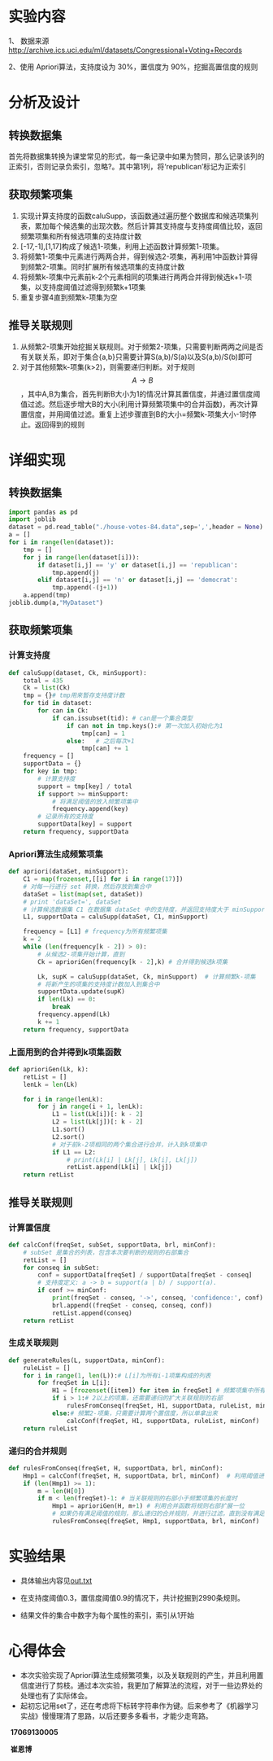 # 实验内容

1、 数据来源 http://archive.ics.uci.edu/ml/datasets/Congressional+Voting+Records

2、使用 Apriori算法，支持度设为 30%，置信度为 90%，挖掘高置信度的规则

# 分析及设计

## 转换数据集

首先将数据集转换为课堂常见的形式，每一条记录中如果为赞同，那么记录该列的正索引，否则记录负索引，忽略?。其中第1列，将‘republican’标记为正索引

## 获取频繁项集

1. 实现计算支持度的函数caluSupp，该函数通过遍历整个数据库和候选项集列表，累加每个候选集的出现次数。然后计算其支持度与支持度阈值比较，返回频繁项集和所有候选项集的支持度计数
2. [-17,-1],[1,17]构成了候选1-项集，利用上述函数计算频繁1-项集。
3. 将频繁1-项集中元素进行两两合并，得到候选2-项集，再利用1中函数计算得到频繁2-项集。同时扩展所有候选项集的支持度计数
4. 将频繁k-项集中元素前k-2个元素相同的项集进行两两合并得到候选k+1-项集，以支持度阈值过滤得到频繁k+1项集
5. 重复步骤4直到频繁k-项集为空

## 推导关联规则

1. 从频繁2-项集开始挖掘关联规则。对于频繁2-项集，只需要判断两两之间是否有关联关系，即对于集合{a,b}只需要计算S(a,b)/S(a)以及S(a,b)/S(b)即可
2. 对于其他频繁k-项集(k>2)，则需要递归判断。对于规则$$A\to B$$，其中A,B为集合，首先判断B大小为1的情况计算其置信度，并通过置信度阈值过滤。然后逐步增大B的大小(利用计算频繁项集中的合并函数)，再次计算置信度，并用阈值过滤。重复上述步骤直到B的大小=频繁k-项集大小-1时停止。返回得到的规则

# 详细实现

## 转换数据集

```python
import pandas as pd
import joblib
dataset = pd.read_table("./house-votes-84.data",sep=',',header = None).values
a = []
for i in range(len(dataset)):
    tmp = []
    for j in range(len(dataset[i])):
        if dataset[i,j] == 'y' or dataset[i,j] == 'republican':
            tmp.append(j)
        elif dataset[i,j] == 'n' or dataset[i,j] == 'democrat':
            tmp.append(-(j+1))
    a.append(tmp)
joblib.dump(a,"MyDataset")
```

## 获取频繁项集

### 计算支持度

```python
def caluSupp(dataset, Ck, minSupport):
    total = 435
    Ck = list(Ck)
    tmp = {}# tmp用来暂存支持度计数
    for tid in dataset:
        for can in Ck:
            if can.issubset(tid): # can是一个集合类型
                if can not in tmp.keys():# 第一次加入初始化为1
                    tmp[can] = 1
                else:	# 之后每次+1
                    tmp[can] += 1
    frequency = []
    supportData = {}
    for key in tmp:
        # 计算支持度
        support = tmp[key] / total
        if support >= minSupport:
            # 将满足阈值的放入频繁项集中
            frequency.append(key)
        # 记录所有的支持度
        supportData[key] = support
    return frequency, supportData
```

### Apriori算法生成频繁项集

```python
def apriori(dataSet, minSupport):
    C1 = map(frozenset,[[i] for i in range(17)])
    # 对每一行进行 set 转换，然后存放到集合中
    dataSet = list(map(set, dataSet))
    # print 'dataSet=', dataSet
    # 计算候选数据集 C1 在数据集 dataSet 中的支持度，并返回支持度大于 minSupport 的数据
    L1, supportData = caluSupp(dataSet, C1, minSupport)

    frequency = [L1] # frequency为所有频繁项集
    k = 2
    while (len(frequency[k - 2]) > 0):
        # 从候选2-项集开始计算，直到
        Ck = aprioriGen(frequency[k - 2],k) # 合并得到候选k项集

        Lk, supK = caluSupp(dataSet, Ck, minSupport)  # 计算频繁k-项集
        # 将新产生的项集的支持度计数加入到集合中
        supportData.update(supK)
        if len(Lk) == 0:
            break
        frequency.append(Lk)
        k += 1
    return frequency, supportData
```

### 上面用到的合并得到k项集函数

```python
def aprioriGen(Lk, k):
    retList = []
    lenLk = len(Lk)

    for i in range(lenLk):
        for j in range(i + 1, lenLk):
            L1 = list(Lk[i])[: k - 2]
            L2 = list(Lk[j])[: k - 2]
            L1.sort()
            L2.sort()
            # 对于前k-2项相同的两个集合进行合并，计入到k项集中
            if L1 == L2:
                # print(Lk[i] | Lk[j], Lk[i], Lk[j])
                retList.append(Lk[i] | Lk[j])
    return retList
```

## 推导关联规则

### 计算置信度

```python
def calcConf(freqSet, subSet, supportData, brl, minConf):
    # subSet 是集合的列表，包含本次要判断的规则的右部集合
    retList = []
    for conseq in subSet:
        conf = supportData[freqSet] / supportData[freqSet - conseq]
        # 支持度定义: a -> b = support(a | b) / support(a).
        if conf >= minConf:
            print(freqSet - conseq, '->', conseq, 'confidence:', conf)
            brl.append((freqSet - conseq, conseq, conf))
            retList.append(conseq)
    return retList
```

### 生成关联规则

```python
def generateRules(L, supportData, minConf):
    ruleList = []
    for i in range(1, len(L)):# L[i]为所有i-1项集构成的列表
        for freqSet in L[i]:
            H1 = [frozenset([item]) for item in freqSet] # 频繁项集中所有元素形成的列表
            if i > 1:# 2以上的项集，还需要递归的扩大关联规则的右部
                rulesFromConseq(freqSet, H1, supportData, ruleList, minConf)
            else:# 频繁2-项集，只需要计算两个置信度，所以单拿出来
                calcConf(freqSet, H1, supportData, ruleList, minConf)
    return ruleList

```

### 递归的合并规则

```python
def rulesFromConseq(freqSet, H, supportData, brl, minConf):
    Hmp1 = calcConf(freqSet, H, supportData, brl, minConf)  # 利用阈值进行过滤，返回可信度大于阈值的集合
    if (len(Hmp1) >= 1):
        m = len(H[0])
        if m < len(freqSet)-1: # 当关联规则的右部小于频繁项集的长度时
            Hmp1 = aprioriGen(H, m+1) # 利用合并函数将规则右部扩展一位
            # 如果仍有满足阈值的规则，那么递归的合并规则，并进行过滤，直到没有满足阈值要求的规则
            rulesFromConseq(freqSet, Hmp1, supportData, brl, minConf)

```

# 实验结果

* 具体输出内容见[out.txt](./out.txt)

* 在支持度阈值0.3，置信度阈值0.9的情况下，共计挖掘到2990条规则。
* 结果文件的集合中数字为每个属性的索引，索引从1开始

# 心得体会

* 本次实验实现了Apriori算法生成频繁项集，以及关联规则的产生，并且利用置信度进行了剪枝。通过本次实验，我更加了解算法的流程，对于一些边界处的处理也有了实际体会。
* 起初忘记用set了，还在考虑将下标转字符串作为键。后来参考了《机器学习实战》慢慢理清了思路，以后还要多多看书，才能少走弯路。



​																																								**17069130005**

​																																											**崔恩博**